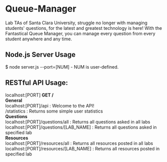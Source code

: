 # Queue-Manager
Lab TAs of Santa Clara University, struggle no longer with managing students' questions, for the latest and greatest technology is here! With the Fantastical Queue Manager, you can manage every question from every student anywhere and any time.

## Node.js Server Usage
$ node server.js --port=[NUM]
    - NUM is user-defined.

## RESTful API Usage:
localhost:[PORT]
**GET /**  <br>
    **General** <br>
localhost:[PORT]/api                  : Welcome to the API! <br>
                /statistics           : Returns some simple user statistics <br>
    **Questions** <br>
localhost:[PORT]/questions/all        : Returns all questions asked in all labs <br>
localhost:[PORT]/questions/[LAB_NAME] : Returns all questions asked in specified lab <br>
    **Resources** <br>
localhost:[PORT]/resources/all        : Returns all resources posted in all labs <br>
localhost:[PORT]/resources/[LAB_NAME] : Returns all resources posted in specified lab <br>

